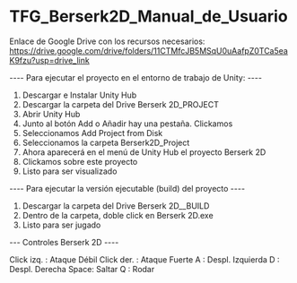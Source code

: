 # TFG_Berserk2D_Manual_de_Usuario

Enlace de Google Drive con los recursos necesarios: https://drive.google.com/drive/folders/11CTMfcJB5MSqU0uAafpZ0TCa5eaK9fzu?usp=drive_link

---- Para ejecutar el proyecto en el entorno de trabajo de Unity: ----

1. Descargar e Instalar Unity Hub
2. Descargar la carpeta del Drive Berserk 2D_PROJECT
3. Abrir Unity Hub
4. Junto al botón Add o Añadir hay una pestaña. Clickamos
5. Seleccionamos Add Project from Disk
6. Seleccionamos la carpeta Berserk2D_Project
7. Ahora aparecerá en el menú de Unity Hub el proyecto Berserk 2D
8. Clickamos sobre este proyecto
9. Listo para ser visualizado

---- Para ejecutar la versión ejecutable (build) del proyecto ----

1. Descargar la carpeta del Drive Berserk 2D__BUILD
2. Dentro de la carpeta, doble click en Berserk 2D.exe
3. Listo para ser jugado

--- Controles Berserk 2D ----

Click izq. : Ataque Débil
Click der. : Ataque Fuerte
A : Despl. Izquierda
D : Despl. Derecha
Space: Saltar
Q : Rodar
